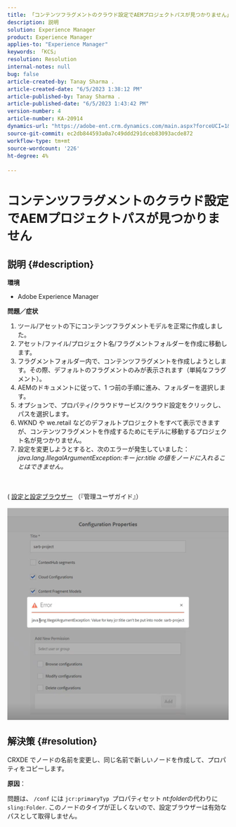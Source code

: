 ```yaml
---
title: 「コンテンツフラグメントのクラウド設定でAEMプロジェクトパスが見つかりません」
description: 説明
solution: Experience Manager
product: Experience Manager
applies-to: "Experience Manager"
keywords: 「KCS」
resolution: Resolution
internal-notes: null
bug: false
article-created-by: Tanay Sharma .
article-created-date: "6/5/2023 1:38:12 PM"
article-published-by: Tanay Sharma .
article-published-date: "6/5/2023 1:43:42 PM"
version-number: 4
article-number: KA-20914
dynamics-url: "https://adobe-ent.crm.dynamics.com/main.aspx?forceUCI=1&pagetype=entityrecord&etn=knowledgearticle&id=01bdb936-a603-ee11-8f6e-6045bd006b4b"
source-git-commit: ec2db844593a0a7c49ddd291dceb83093acde872
workflow-type: tm+mt
source-wordcount: '226'
ht-degree: 4%

---
```


# コンテンツフラグメントのクラウド設定でAEMプロジェクトパスが見つかりません

## 説明 {#description}


<b>環境</b>

- Adobe Experience Manager


<b>問題／症状</b>

1. ツール/アセットの下にコンテンツフラグメントモデルを正常に作成しました。
2. アセット/ファイル/プロジェクト名/フラグメントフォルダーを作成に移動します。
3. フラグメントフォルダー内で、コンテンツフラグメントを作成しようとします。その際、デフォルトのフラグメントのみが表示されます（単純なフラグメント）。
4. AEMのドキュメントに従って、1 つ前の手順に進み、フォルダーを選択します。
5. オプションで、プロパティ/クラウドサービス/クラウド設定をクリックし、パスを選択します。
6. WKND や we.retail などのデフォルトプロジェクトをすべて表示できますが、コンテンツフラグメントを作成するためにモデルに移動するプロジェクト名が見つかりません。
7. 設定を変更しようとすると、次のエラーが発生していました：*java.lang.IllegalArgumentException:キー jcr:title の値をノードに入れることはできません。*

<br><br>( [設定と設定ブラウザー](https://experienceleague.adobe.com/docs/experience-manager-65/administering/introduction/configurations.html?lang=en) （『管理ユーザガイド』）<br><br>![](assets/___05bdb936-a603-ee11-8f6e-6045bd006b4b___.png)<br>

## 解決策 {#resolution}


CRXDE でノードの名前を変更し、同じ名前で新しいノードを作成して、プロパティをコピーします。

<b>原因</b>：

問題は、 `/conf` には `jcr:primaryTyp `プロパティセット *nt:folder*&#x200B;の代わりに `sling:Folder`.
このノードのタイプが正しくないので、設定ブラウザーは有効なパスとして取得しません。
